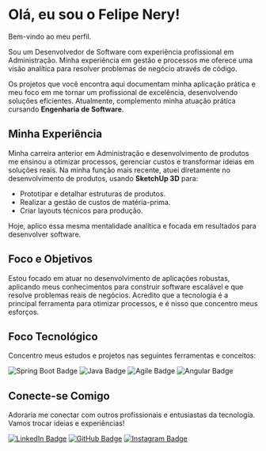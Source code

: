 # Olá, eu sou o Felipe Nery! 

Bem-vindo ao meu perfil.

Sou um Desenvolvedor de Software com experiência profissional em Administração. Minha experiência em gestão e processos me oferece uma visão analítica para resolver problemas de negócio através de código.

Os projetos que você encontra aqui documentam minha aplicação prática e meu foco em me tornar um profissional de excelência, desenvolvendo soluções eficientes. Atualmente, complemento minha atuação prática cursando **Engenharia de Software**.

## Minha Experiência

Minha carreira anterior em Administração e desenvolvimento de produtos me ensinou a otimizar processos, gerenciar custos e transformar ideias em soluções reais. Na minha função mais recente, atuei diretamente no desenvolvimento de produtos, usando **SketchUp 3D** para:

* Prototipar e detalhar estruturas de produtos.
* Realizar a gestão de custos de matéria-prima.
* Criar layouts técnicos para produção.

Hoje, aplico essa mesma mentalidade analítica e focada em resultados para desenvolver software.

## Foco e Objetivos

Estou focado em atuar no desenvolvimento de aplicações robustas, aplicando meus conhecimentos para construir software escalável e que resolve problemas reais de negócios. Acredito que a tecnologia é a principal ferramenta para otimizar processos, e é nisso que concentro meus esforços.

## Foco Tecnológico

Concentro meus estudos e projetos nas seguintes ferramentas e conceitos:

<div>
  <img src="https://img.shields.io/badge/Spring_Boot-6DB33F?style=for-the-badge&logo=spring-boot&logoColor=white" alt="Spring Boot Badge"/>
  <img src="https://img.shields.io/badge/Java-ED8B00?style=for-the-badge&logo=openjdk&logoColor=white" alt="Java Badge"/>
  <img src="https://img.shields.io/badge/Agile-007BFF?style=for-the-badge&logo=agile&logoColor=white" alt="Agile Badge"/>
  <img src="https://img.shields.io/badge/Angular-DD0031?style=for-the-badge&logo=angular&logoColor=white" alt="Angular Badge"/>
  </div>

## Conecte-se Comigo

Adoraria me conectar com outros profissionais e entusiastas da tecnologia. Vamos trocar ideias e experiências!

<div>
  <a href="https://www.linkedin.com/in/felipe-nery-9ab6bb149" target="_blank"><img src="https://img.shields.io/badge/LinkedIn-0077B5?style=for-the-badge&logo=linkedin&logoColor=white" alt="LinkedIn Badge"></a>
  <a href="https://github.com/FelipeFlorianoNery" target="_blank"><img src="https://img.shields.io/badge/GitHub-100000?style=for-the-badge&logo=github&logoColor=white" alt="GitHub Badge"></a>
  <a href="https://www.instagram.com/ffnery/" target="_blank"><img src="https://img.shields.io/badge/Instagram-E4405F?style=for-the-badge&logo=instagram&logoColor=white" alt="Instagram Badge"></a>
</div>
